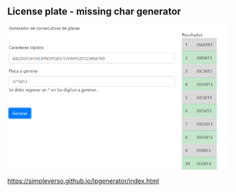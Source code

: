 ## License plate - missing char generator
![Image](https://github.com/simpleverso/lpgenerator/blob/main/imgrs.png)



https://simpleverso.github.io/lpgenerator/index.html
